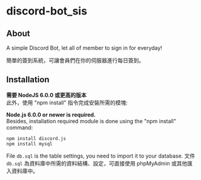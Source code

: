 # discord-bot_sis
## About
A simple Discord Bot, let all of member to sign in for everyday!

簡單的簽到系統，可讓會員們在你的伺服器進行每日簽到。

## Installation

**需要 NodeJS 6.0.0 或更高的版本**  
此外，使用 "npm install" 指令完成安裝所需的模塊:  

**Node.js 6.0.0 or newer is required.**   
Besides, installation required module is done using the "npm install" command:

`npm install discord.js`  
`npm install mysql`

File `db.sql` is the table settings, you need to import it to your database.
文件 `db.sql` 為資料庫中所需的資料結構、設定，可直接使用 phpMyAdmin 或其他匯入資料庫中。
